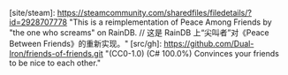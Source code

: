 [site/steam]: https://steamcommunity.com/sharedfiles/filedetails/?id=2928707778 "This is a reimplementation of Peace Among Friends by "the one who screams" on RainDB. // 这是 RainDB 上“尖叫者”对《Peace Between Friends》的重新实现。"
[src/gh]: https://github.com/Dual-Iron/friends-of-friends.git "(CC0-1.0) (C# 100.0%) Convinces your friends to be nice to each other."
